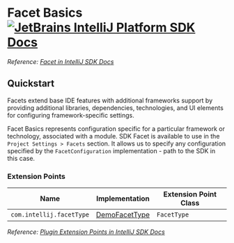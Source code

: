 # Facet Basics [![JetBrains IntelliJ Platform SDK Docs](https://jb.gg/badges/docs.svg)][docs]
*Reference: [Facet in IntelliJ SDK Docs][docs:facet_basics]*

## Quickstart

Facets extend base IDE features with additional frameworks support by providing additional libraries, dependencies, technologies, and UI elements for configuring framework-specific settings.

Facet Basics represents configuration specific for a particular framework or technology, associated with a module.
SDK Facet is available to use in the `Project Settings > Facets` section.
It allows us to specify any configuration specified by the `FacetConfiguration` implementation - path to the SDK in this case.

### Extension Points

| Name                     | Implementation                      | Extension Point Class |
| ------------------------ | ----------------------------------- | --------------------- |
| `com.intellij.facetType` | [DemoFacetType][file:DemoFacetType] | `FacetType`           |

*Reference: [Plugin Extension Points in IntelliJ SDK Docs][docs:ep]*


[docs]: https://www.jetbrains.org/intellij/sdk/docs
[docs:facet_basics]: https://www.jetbrains.org/intellij/sdk/docs/reference_guide/project_model/facet.html
[docs:ep]: https://www.jetbrains.org/intellij/sdk/docs/basics/plugin_structure/plugin_extensions.html

[file:DemoFacetType]: ./src/main/java/org/intellij/sdk/facet/DemoFacetType.java

